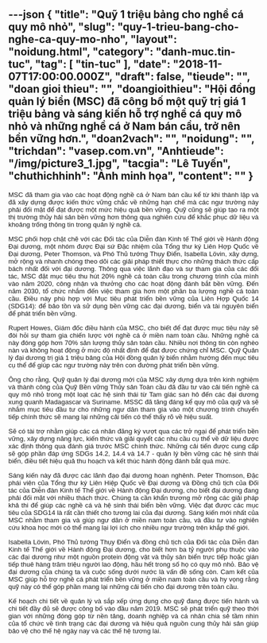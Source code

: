---json
{
    "title": "Quỹ 1 triệu bảng cho nghề cá quy mô nhỏ",
    "slug": "quy-1-trieu-bang-cho-nghe-ca-quy-mo-nho",
    "layout": "noidung.html",
    "category": "danh-muc.tin-tuc",
    "tag": [
        "tin-tuc"
    ],
    "date": "2018-11-07T17:00:00.000Z",
    "draft": false,
    "tieude": "",
    "doan gioi thieu": "",
    "doangioithieu": "Hội đồng quản lý biển (MSC) đã công bố một quỹ trị giá 1 triệu bảng và sáng kiến hỗ trợ nghề cá quy mô nhỏ và những nghề cá ở Nam bán cầu, trở nên bền vững hơn.",
    "doan2vach": "",
    "noidung": "",
    "trichdan": "vasep.com.vn",
    "Anhtieude": "/img/picture3_1.jpg",
    "tacgia": "Lê Tuyến",
    "chuthichhinh": "Ảnh minh họa",
    "__content__": ""
}
---
<p style="text-align:justify"><span style="font-size:13px"><span style="color:#1b1b1b"><span style="font-family:Arial"><span style="background-color:#ffffff"><span style="font-size:10pt">MSC đ&atilde; tham gia v&agrave;o c&aacute;c hoạt động nghề c&aacute; ở Nam b&aacute;n cầu kể từ khi th&agrave;nh lập v&agrave; đ&atilde; x&acirc;y dựng được kiến ​​thức vững chắc về những hạn chế m&agrave; c&aacute;c ngư trường n&agrave;y phải đối mặt để đạt được một mức hiệu quả bền vững. Quỹ cũng sẽ gi&uacute;p tạo ra một thị trường thủy hải sản bền vững hơn th&ocirc;ng qua nghi&ecirc;n cứu để khắc phục dữ liệu v&agrave; khoảng trống th&ocirc;ng tin trong quản l&yacute; nghề c&aacute;.</span></span></span></span></span></p>

<p style="text-align:justify"><span style="font-size:13px"><span style="color:#1b1b1b"><span style="font-family:Arial"><span style="background-color:#ffffff"><span style="font-size:10pt">MSC phối hợp chặt chẽ với c&aacute;c Đối t&aacute;c của Diễn đ&agrave;n Kinh tế Thế giới về H&agrave;nh động Đại dương, một nh&oacute;m được Đại sứ Đặc nhiệm của Tổng thư k&yacute; Li&ecirc;n Hợp Quốc về Đại dương, Peter Thomson, v&agrave; Ph&oacute; Thủ tướng Thụy Điển, Isabella L&ouml;vin, x&acirc;y dựng, mở rộng v&agrave; nhanh ch&oacute;ng theo d&otilde;i c&aacute;c giải ph&aacute;p thiết thực cho những th&aacute;ch thức cấp b&aacute;ch nhất đối với đại dương. Th&ocirc;ng qua việc l&atilde;nh đạo v&agrave; sự tham gia của c&aacute;c đối t&aacute;c, MSC đặt mục ti&ecirc;u thu h&uacute;t 20% nghề c&aacute; to&agrave;n cầu trong chương tr&igrave;nh của m&igrave;nh v&agrave;o năm 2020, c&ocirc;ng nhận v&agrave; thưởng cho c&aacute;c hoạt động đ&aacute;nh bắt bền vững. Đến năm 2030, tổ chức nhắm đến việc tham gia hơn một phần ba lượng nghề c&aacute; to&agrave;n cầu. Điều n&agrave;y ph&ugrave; hợp với Mục ti&ecirc;u ph&aacute;t triển bền vững của Li&ecirc;n Hợp Quốc 14 (SDG14): để bảo tồn v&agrave; sử dụng bền vững c&aacute;c đại dương, biển v&agrave; t&agrave;i nguy&ecirc;n biển để ph&aacute;t triển bền vững.</span></span></span></span></span></p>

<p style="text-align:justify"><span style="font-size:13px"><span style="color:#1b1b1b"><span style="font-family:Arial"><span style="background-color:#ffffff"><span style="font-size:10pt">Rupert Howes, Gi&aacute;m đốc điều h&agrave;nh của MSC, cho biết để đạt được mục ti&ecirc;u n&agrave;y sẽ đ&ograve;i hỏi sự tham gia chiến lược với nghề c&aacute; ở miền nam to&agrave;n cầu. Những nghề c&aacute; n&agrave;y đ&oacute;ng g&oacute;p hơn 70% sản lượng thủy sản to&agrave;n cầu. Nhiều nơi th&ocirc;ng tin c&ograve;n ngh&egrave;o n&agrave;n v&agrave; kh&ocirc;ng hoạt động ở mức độ nhất định để đạt được chứng chỉ MSC. Quỹ Quản l&yacute; đại dương trị gi&aacute; 1 triệu bảng của Hội đồng quản l&yacute; biển nhằm hướng đến mục ti&ecirc;u cụ thể để gi&uacute;p c&aacute;c ngư trường n&agrave;y tr&ecirc;n con đường ph&aacute;t triển bền vững.</span></span></span></span></span></p>

<p style="text-align:justify"><span style="font-size:13px"><span style="color:#1b1b1b"><span style="font-family:Arial"><span style="background-color:#ffffff"><span style="font-size:10pt">&Ocirc;ng cho rằng, Quỹ quản l&yacute; đại dương mới của MSC x&acirc;y dựng dựa tr&ecirc;n kinh nghiệm v&agrave; th&agrave;nh c&ocirc;ng của Quỹ Bền vững Thủy sản To&agrave;n cầu đ&atilde; đầu tư v&agrave;o cải tiến nghề c&aacute; quy m&ocirc; nhỏ trong một loạt c&aacute;c hệ sinh th&aacute;i từ Tam gi&aacute;c san h&ocirc; đến c&aacute;c đại dương xung quanh Madagascar v&agrave; Suriname. MSSC đ&atilde; tăng đ&aacute;ng kể quy m&ocirc; của quỹ v&agrave; sẽ nhắm mục ti&ecirc;u đầu tư cho những ngư d&acirc;n tham gia v&agrave;o một chương tr&igrave;nh chuyển tiếp ch&iacute;nh thức sẽ mang lại những cải tiến c&oacute; thể thấy r&otilde; về hiệu suất.</span></span></span></span></span></p>

<p style="text-align:justify"><span style="font-size:13px"><span style="color:#1b1b1b"><span style="font-family:Arial"><span style="background-color:#ffffff"><span style="font-size:10pt">Sẽ c&oacute; t&agrave;i trợ nhằm gi&uacute;p c&aacute;c c&aacute; nh&acirc;n đăng k&yacute; vượt qua c&aacute;c trở ngại để ph&aacute;t triển bền vững, x&acirc;y dựng năng lực, kiến ​​thức v&agrave; giải quyết c&aacute;c nhu cầu cụ thể về dữ liệu được x&aacute;c định th&ocirc;ng qua đ&aacute;nh gi&aacute; trước MSC ch&iacute;nh thức. Những cải tiến được cung cấp sẽ g&oacute;p phần đ&aacute;p ứng SDGs 14.2, 14.4 v&agrave; 14.7 - quản l&yacute; bền vững c&aacute;c hệ sinh th&aacute;i biển, điều tiết hiệu quả thu hoạch v&agrave; kết th&uacute;c h&agrave;nh động đ&aacute;nh bắt qu&aacute; mức.</span></span></span></span></span></p>

<p style="text-align:justify"><span style="font-size:13px"><span style="color:#1b1b1b"><span style="font-family:Arial"><span style="background-color:#ffffff"><span style="font-size:10pt">S&aacute;ng kiến ​​n&agrave;y đ&atilde; được c&aacute;c l&atilde;nh đạo đại dương hoan ngh&ecirc;nh. Peter Thomson, Đặc ph&aacute;i vi&ecirc;n của Tổng thư k&yacute; Li&ecirc;n Hiệp Quốc về Đại dương v&agrave; Đồng chủ tịch của Đối t&aacute;c của Diễn đ&agrave;n Kinh tế Thế giới về H&agrave;nh động Đại dương, cho biết đại dương đang phải đối mặt với nhiều th&aacute;ch thức. Ch&uacute;ng ta cần khẩn trương mở rộng c&aacute;c giải ph&aacute;p khả thi để gi&uacute;p c&aacute;c nghề c&aacute; v&agrave; hệ sinh th&aacute;i biển bền vững. Việc đạt được c&aacute;c mục ti&ecirc;u của SDG14 l&agrave; rất cần thiết cho tương lai của đại dương. S&aacute;ng kiến ​​mới nhất của MSC nhằm tham gia v&agrave; gi&uacute;p ngư d&acirc;n ở miền nam to&agrave;n cầu, v&agrave; đầu tư v&agrave;o nghi&ecirc;n cứu khoa học mới c&oacute; thể mang lại lợi &iacute;ch cho nhiều ngư trường tr&ecirc;n khắp thế giới.</span></span></span></span></span></p>

<p style="text-align:justify"><span style="font-size:13px"><span style="color:#1b1b1b"><span style="font-family:Arial"><span style="background-color:#ffffff"><span style="font-size:10pt">Isabella L&ouml;vin, Ph&oacute; Thủ tướng Thụy Điển v&agrave; đồng chủ tịch của Đối t&aacute;c của Diễn đ&agrave;n Kinh tế Thế giới về H&agrave;nh động Đại dương, cho biết hơn ba tỷ người phụ thuộc v&agrave;o c&aacute;c đại dương như một nguồn protein động vật v&agrave; thủy sản biển trực tiếp hoặc gi&aacute;n tiếp thu&ecirc; h&agrave;ng trăm triệu người lao động, hầu hết trong số họ c&oacute; quy m&ocirc; nhỏ. Bảo vệ đại dương của ch&uacute;ng ta v&agrave; cuộc sống dưới nước l&agrave; vấn đề sống c&ograve;n. Cam kết của MSC gi&uacute;p hỗ trợ nghề c&aacute; ph&aacute;t triển bền vững ở miền nam to&agrave;n cầu v&agrave; hy vọng rằng quỹ n&agrave;y c&oacute; thể g&oacute;p phần mang lại những cải tiến cho đại dương tr&ecirc;n to&agrave;n cầu.</span></span></span></span></span></p>

<p style="text-align:justify"><span style="font-size:13px"><span style="color:#1b1b1b"><span style="font-family:Arial"><span style="background-color:#ffffff"><span style="font-size:10pt">Kế hoạch chi tiết về quản l&yacute; v&agrave; sắp xếp ứng dụng cho quỹ đang được tiến h&agrave;nh v&agrave; chi tiết đầy đủ sẽ được c&ocirc;ng bố v&agrave;o đầu năm 2019. MSC sẽ ph&aacute;t triển quỹ theo thời gian với những đ&oacute;ng g&oacute;p từ nền tảng, doanh nghiệp v&agrave; c&aacute; nh&acirc;n chia sẻ tầm nh&igrave;n của tổ chức về t&igrave;nh trạng c&aacute;c đại dương v&agrave; hiệu quả nguồn cung thủy hải sản gi&uacute;p bảo vệ cho thế hệ ng&agrave;y nay v&agrave; c&aacute;c thế hệ tương lai.</span></span></span></span></span></p>
